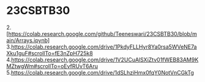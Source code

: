 
# 23CSBTB30
2.[https://colab.research.google.com/github/Teeneswari/23CSBTB30/blob/main/Arrays.ipynb]
3.https://colab.research.google.com/drive/1PkdyFLLHyr8Ya0rsa5WVeNE7aXku1guF#scrollTo=fE3nZpH725k8
4.https://colab.research.google.com/drive/1V2UCuAlSXiZtv01fWEB83AM9KMZtwgWm#scrollTo=oEvfRUvT6Aru
5.https://colab.research.google.com/drive/1dSLhziHmx0fqY0NotVnCGkTg
